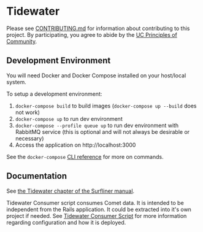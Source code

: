 # Tidewater

Please see [CONTRIBUTING.md][contributing] for information about contributing to
this project. By participating, you agree to abide by the
[UC Principles of Community][principles].

## Development Environment

You will need Docker and Docker Compose installed on your host/local system.

To setup a development environment:
1. `docker-compose build` to build images (`docker-compose up --build` does not work)
1. `docker-compose up`  to run dev environment
1. `docker-compose --profile queue up` to run dev environment with RabbitMQ service
   (this is optional and will not always be desirable or necessary)
1. Access the application on http://localhost:3000

See the `docker-compose` [CLI reference][cli-reference] for more on commands.

[cli-reference]: https://docs.docker.com/compose/reference/overview/

## Documentation

See [the Tidewater chapter of the Surfliner manual][tidewater-manual].

Tidewater Consumer script consumes Comet data. It is intended to be independent from the Rails application.  It could be extracted into it's own project if needed. See [Tidewater Consumer Script][helm-chart-tidewater] for more information regarding configuration and how it is deployed. 

[contributing]: ../CONTRIBUTING.md
[principles]: https://ucnet.universityofcalifornia.edu/working-at-uc/our-values/principles-of-community.html
[tidewater-manual]: ../docs/themanual/tidewater/
[helm-chart-tidewater]: ../charts/tidewater#tidewater-consumer